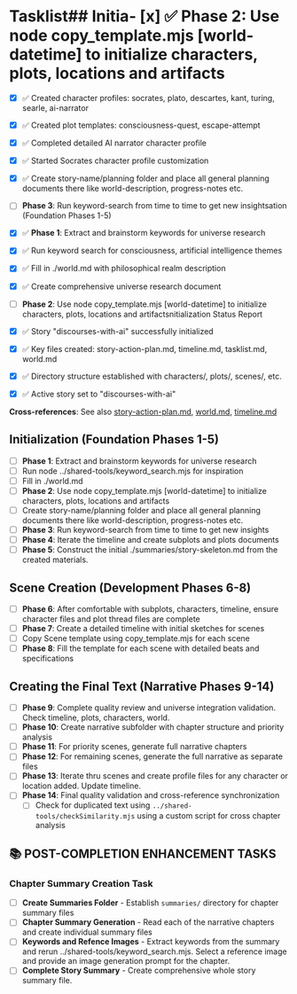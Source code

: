 # Tasklist## Initia- [x] ✅ **Phase 2**: Use node copy_template.mjs <template-type> <target-dir> <n> [world-datetime] to initialize characters, plots, locations and artifacts
- [x] ✅ Created character profiles: socrates, plato, descartes, kant, turing, searle, ai-narrator
- [x] ✅ Created plot templates: consciousness-quest, escape-attempt
- [x] ✅ Completed detailed AI narrator character profile
- [x] ✅ Started Socrates character profile customization
- [x] ✅ Create story-name/planning folder and place all general planning documents there like world-description, progress-notes etc.
- [ ] **Phase 3**: Run keyword-search from time to time to get new insightsation (Foundation Phases 1-5)

- [x] ✅ **Phase 1**: Extract and brainstorm keywords for universe research
- [x] ✅ Run keyword search for consciousness, artificial intelligence themes  
- [x] ✅ Fill in ./world.md with philosophical realm description
- [x] ✅ Create comprehensive universe research document
- [ ] **Phase 2**: Use node copy_template.mjs <template-type> <target-dir> <n> [world-datetime] to initialize characters, plots, locations and artifactsnitialization Status Report
- [x] ✅ Story "discourses-with-ai" successfully initialized 
- [x] ✅ Key files created: story-action-plan.md, timeline.md, tasklist.md, world.md
- [x] ✅ Directory structure established with characters/, plots/, scenes/, etc.
- [x] ✅ Active story set to "discourses-with-ai"

**Cross-references**: See also [story-action-plan.md](./story-action-plan.md), [world.md](./world.md), [timeline.md](./timeline.md)

## Initialization (Foundation Phases 1-5)

- [ ] **Phase 1**: Extract and brainstorm keywords for universe research
- [ ] Run node ../shared-tools/keyword_search.mjs <keyword> for inspiration
- [ ] Fill in ./world.md
- [ ] **Phase 2**: Use node copy_template.mjs <template-type> <target-dir> <name> [world-datetime] to initialize characters, plots, locations and artifacts
- [ ] Create story-name/planning folder and place all general planning documents there like world-description, progress-notes etc.
- [ ] **Phase 3**: Run keyword-search from time to time to get new insights
- [ ] **Phase 4**: Iterate the timeline and create subplots and plots documents
- [ ] **Phase 5**: Construct the initial ./summaries/story-skeleton.md from the created materials. 

## Scene Creation (Development Phases 6-8)
- [ ] **Phase 6**: After comfortable with subplots, characters, timeline, ensure character files and plot thread files are complete
- [ ] **Phase 7**: Create a detailed timeline with initial sketches for scenes
- [ ] Copy Scene template using copy_template.mjs for each scene
- [ ] **Phase 8**: Fill the template for each scene with detailed beats and specifications  

## Creating the Final Text (Narrative Phases 9-14)

- [ ] **Phase 9**: Complete quality review and universe integration validation. Check timeline, plots, characters, world.
- [ ] **Phase 10**: Create narrative subfolder with chapter structure and priority analysis
- [ ] **Phase 11**: For priority scenes, generate full narrative chapters
- [ ] **Phase 12**: For remaining scenes, generate the full narrative as separate files
- [ ] **Phase 13**: Iterate thru scenes and create profile files for any character or location added. Update timeline.
- [ ] **Phase 14**: Final quality validation and cross-reference synchronization
    - [ ] Check for duplicated text using `../shared-tools/checkSimilarity.mjs` using a custom script for cross chapter analysis

## 📚 POST-COMPLETION ENHANCEMENT TASKS
### Chapter Summary Creation Task 
- [ ] **Create Summaries Folder** - Establish `summaries/` directory for chapter summary files
- [ ] **Chapter Summary Generation** - Read each of the narrative chapters and create individual summary files
- [ ] **Keywords and Refence Images** - Extract keywords from the summary and rerun ../shared-tools/keyword_search.mjs. Select a reference image and provide an image generation prompt for the chapter.
- [ ] **Complete Story Summary** - Create comprehensive whole story summary file.
